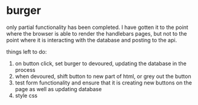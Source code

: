# burger

only partial functionality has been completed. I have gotten it to the point where the browser is able to render the handlebars pages, but not to the point where it is interacting with the database and posting to the api.

things left to do:

1) on button click, set burger to devoured, updating the database in the process
2) when devoured, shift button to new part of html, or grey out the button
3) test form functionality and ensure that it is creating new buttons on the page as well as updating database
4) style css
